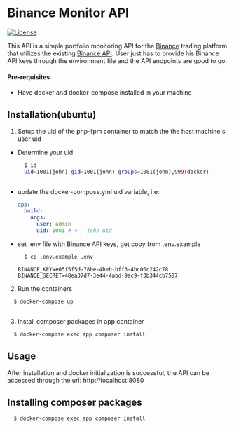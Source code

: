 # Binance Monitor API

[![License](https://poser.pugx.org/laravel/lumen-framework/license.svg)](https://packagist.org/packages/laravel/lumen-framework)

This API is a simple portfolio monitoring API for the [Binance](https://www.binance.com/) trading platform that utilizes the existing [Binance API](https://github.com/binance-exchange/binance-official-api-docs).
User just has to provide his Binance API keys through the environment file and the API endpoints are good to go.

#### Pre-requisites
- Have docker and docker-compose installed in your machine

## Installation(ubuntu)

1. Setup the uid of the php-fpm container to match the the host machine's user uid
- Determine your uid
  ```sh
    $ id
    uid=1001(john) gid=1001(john) groups=1001(john),999(docker)
    
  ```
- update the docker-compose.yml uid variable, i.e:
  ```yaml
  app:
    build:
      args:
        user: admin
        uid: 1001 # <-- john uid
  ```
- set .env file with Binance API keys, get copy from .env.example
  ```sh
    $ cp .env.example .env
  ```
  ```
  BINANCE_KEY=e05f5f5d-78be-4beb-bff3-4bc00c242c78
  BINANCE_SECRET=48ea37d7-3e44-4abd-9ac9-f3b344cb7587
  ```


2. Run the containers
  ```sh
    $ docker-compose up
    
  ```
3. Install composer packages in app container
  ```sh
    $ docker-compose exec app composer install
  ```

## Usage
After installation and docker initialization is successful, the API can be accessed through the url: http://localhost:8080


## Installing composer packages

  ```sh
    $ docker-compose exec app composer install
  ```
